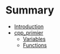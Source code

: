 # Summary

* [Introduction](README.md)
* [cpp_primier](function/README.md)
   * [Variables](variables/Variables.md)
   * [Functions](function/function.md)

